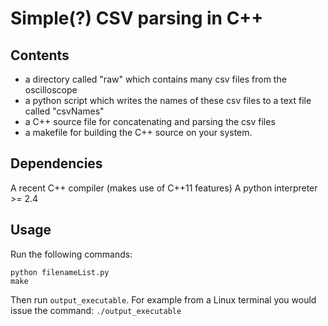 # Simple(?) CSV parsing in C++

## Contents
* a directory called "raw" which contains many csv files from the oscilloscope
* a python script which writes the names of these csv files to a text file called "csvNames"
* a C++ source file for concatenating and parsing the csv files
* a makefile for building the C++ source on your system.

## Dependencies
A recent C++ compiler (makes use of C++11 features)
A python interpreter >= 2.4

## Usage
Run the following commands:
```
python filenameList.py
make
```

Then run `output_executable`. For example from a Linux terminal you would issue the command:
`./output_executable`
